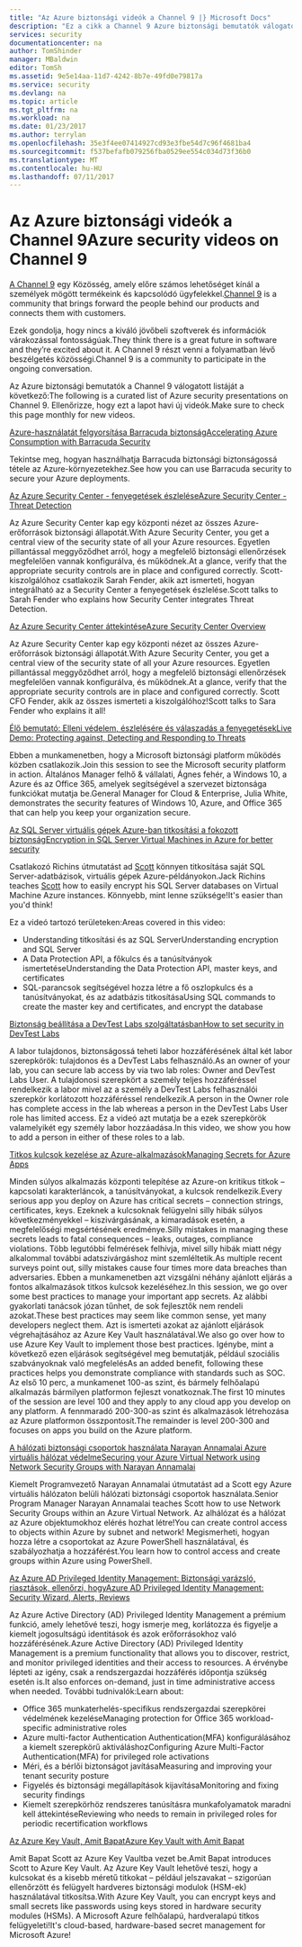 ```yaml
---
title: "Az Azure biztonsági videók a Channel 9 |} Microsoft Docs"
description: "Ez a cikk a Channel 9 Azure biztonsági bemutatók válogatott listáját tartalmazza. 9-es csatorna a személyek termékeink mögött termékeink személyekkel csatlakoztató közösségi."
services: security
documentationcenter: na
author: TomShinder
manager: MBaldwin
editor: TomSh
ms.assetid: 9e5e14aa-11d7-4242-8b7e-49fd0e79817a
ms.service: security
ms.devlang: na
ms.topic: article
ms.tgt_pltfrm: na
ms.workload: na
ms.date: 01/23/2017
ms.author: terrylan
ms.openlocfilehash: 35e3f4ee07414927cd93e3fbe54d7c96f4681ba4
ms.sourcegitcommit: f537befafb079256fba0529ee554c034d73f36b0
ms.translationtype: MT
ms.contentlocale: hu-HU
ms.lasthandoff: 07/11/2017
---
```

# <a name="azure-security-videos-on-channel-9"></a><span data-ttu-id="aab47-104">Az Azure biztonsági videók a Channel 9</span><span class="sxs-lookup"><span data-stu-id="aab47-104">Azure security videos on Channel 9</span></span>
<span data-ttu-id="aab47-105">[A Channel 9](https://channel9.msdn.com/) egy Közösség, amely előre számos lehetőséget kínál a személyek mögött termékeink és kapcsolódó ügyfelekkel.</span><span class="sxs-lookup"><span data-stu-id="aab47-105">[Channel 9](https://channel9.msdn.com/) is a community that brings forward the people behind our products and connects them with customers.</span></span>

<span data-ttu-id="aab47-106">Ezek gondolja, hogy nincs a kiváló jövőbeli szoftverek és információk várakozással fontosságúak.</span><span class="sxs-lookup"><span data-stu-id="aab47-106">They think there is a great future in software and they’re excited about it.</span></span> <span data-ttu-id="aab47-107">A Channel 9 részt venni a folyamatban lévő beszélgetés közösségi.</span><span class="sxs-lookup"><span data-stu-id="aab47-107">Channel 9 is a community to participate in the ongoing conversation.</span></span>

<span data-ttu-id="aab47-108">Az Azure biztonsági bemutatók a Channel 9 válogatott listáját a következő:</span><span class="sxs-lookup"><span data-stu-id="aab47-108">The following is a curated list of Azure security presentations on Channel 9.</span></span> <span data-ttu-id="aab47-109">Ellenőrizze, hogy ezt a lapot havi új videók.</span><span class="sxs-lookup"><span data-stu-id="aab47-109">Make sure to check this page monthly for new videos.</span></span>

[<span data-ttu-id="aab47-110">Azure-használatát felgyorsítása Barracuda biztonság</span><span class="sxs-lookup"><span data-stu-id="aab47-110">Accelerating Azure Consumption with Barracuda Security</span></span>](https://channel9.msdn.com/events/Microsoft-Azure-Marketplace-ISV-Solutions-Webinar-Series/Webinar-1-Accelerating-Azure-Consumption-with-Barracuda-Security/Webinar-1-Accelerating-Azure-Consumption-with-Barracuda-Security)

<span data-ttu-id="aab47-111">Tekintse meg, hogyan használhatja Barracuda biztonsági biztonságossá tétele az Azure-környezetekhez.</span><span class="sxs-lookup"><span data-stu-id="aab47-111">See how you can use Barracuda security to secure your Azure deployments.</span></span>

[<span data-ttu-id="aab47-112">Az Azure Security Center - fenyegetések észlelése</span><span class="sxs-lookup"><span data-stu-id="aab47-112">Azure Security Center - Threat Detection</span></span>](https://channel9.msdn.com/Shows/Azure-Friday/Azure-Security-Center-Threat-Detection)

<span data-ttu-id="aab47-113">Az Azure Security Center kap egy központi nézet az összes Azure-erőforrások biztonsági állapotát.</span><span class="sxs-lookup"><span data-stu-id="aab47-113">With Azure Security Center, you get a central view of the security state of all your Azure resources.</span></span> <span data-ttu-id="aab47-114">Egyetlen pillantással meggyőződhet arról, hogy a megfelelő biztonsági ellenőrzések megfelelően vannak konfigurálva, és működnek.</span><span class="sxs-lookup"><span data-stu-id="aab47-114">At a glance, verify that the appropriate security controls are in place and configured correctly.</span></span> <span data-ttu-id="aab47-115">Scott-kiszolgálóhoz csatlakozik Sarah Fender, akik azt ismerteti, hogyan integrálható az a Security Center a fenyegetések észlelése.</span><span class="sxs-lookup"><span data-stu-id="aab47-115">Scott talks to Sarah Fender who explains how Security Center integrates Threat Detection.</span></span>

[<span data-ttu-id="aab47-116">Az Azure Security Center áttekintése</span><span class="sxs-lookup"><span data-stu-id="aab47-116">Azure Security Center Overview</span></span>](https://channel9.msdn.com/Shows/Azure-Friday/Azure-Security-Center-Overview)

<span data-ttu-id="aab47-117">Az Azure Security Center kap egy központi nézet az összes Azure-erőforrások biztonsági állapotát.</span><span class="sxs-lookup"><span data-stu-id="aab47-117">With Azure Security Center, you get a central view of the security state of all your Azure resources.</span></span> <span data-ttu-id="aab47-118">Egyetlen pillantással meggyőződhet arról, hogy a megfelelő biztonsági ellenőrzések megfelelően vannak konfigurálva, és működnek.</span><span class="sxs-lookup"><span data-stu-id="aab47-118">At a glance, verify that the appropriate security controls are in place and configured correctly.</span></span> <span data-ttu-id="aab47-119">Scott CFO Fender, akik az összes ismerteti a kiszolgálóhoz!</span><span class="sxs-lookup"><span data-stu-id="aab47-119">Scott talks to Sara Fender who explains it all!</span></span>

[<span data-ttu-id="aab47-120">Élő bemutató: Elleni védelem, észlelésére és válaszadás a fenyegetések</span><span class="sxs-lookup"><span data-stu-id="aab47-120">Live Demo: Protecting against, Detecting and Responding to Threats</span></span>](https://channel9.msdn.com/events/Virtual-Security-Summit/Virtual-Security-Summit-2016/Live-Demo-Protecting-against-Detecting-and-Responding-to-Threats)

<span data-ttu-id="aab47-121">Ebben a munkamenetben, hogy a Microsoft biztonsági platform működés közben csatlakozik.</span><span class="sxs-lookup"><span data-stu-id="aab47-121">Join this session to see the Microsoft security platform in action.</span></span> <span data-ttu-id="aab47-122">Általános Manager felhő & vállalati, Ágnes fehér, a Windows 10, a Azure és az Office 365, amelyek segítségével a szervezet biztonsága funkciókat mutatja be.</span><span class="sxs-lookup"><span data-stu-id="aab47-122">General Manager for Cloud & Enterprise, Julia White, demonstrates the security features of Windows 10, Azure, and Office 365 that can help you keep your organization secure.</span></span>

[<span data-ttu-id="aab47-123">Az SQL Server virtuális gépek Azure-ban titkosítási a fokozott biztonság</span><span class="sxs-lookup"><span data-stu-id="aab47-123">Encryption in SQL Server Virtual Machines in Azure for better security</span></span>](https://channel9.msdn.com/Shows/Azure-Friday/Encryption-in-SQL-Azure-for-better-security)

<span data-ttu-id="aab47-124">Csatlakozó Richins útmutatást ad [Scott](https://channel9.msdn.com/Niners/Glucose) könnyen titkosítása saját SQL Server-adatbázisok, virtuális gépek Azure-példányokon.</span><span class="sxs-lookup"><span data-stu-id="aab47-124">Jack Richins teaches [Scott](https://channel9.msdn.com/Niners/Glucose) how to easily encrypt his SQL Server databases on Virtual Machine Azure instances.</span></span> <span data-ttu-id="aab47-125">Könnyebb, mint lenne szüksége!</span><span class="sxs-lookup"><span data-stu-id="aab47-125">It's easier than you'd think!</span></span>

<span data-ttu-id="aab47-126">Ez a videó tartozó területeken:</span><span class="sxs-lookup"><span data-stu-id="aab47-126">Areas covered in this video:</span></span>

* <span data-ttu-id="aab47-127">Understanding titkosítási és az SQL Server</span><span class="sxs-lookup"><span data-stu-id="aab47-127">Understanding encryption and SQL Server</span></span>
* <span data-ttu-id="aab47-128">A Data Protection API, a főkulcs és a tanúsítványok ismertetése</span><span class="sxs-lookup"><span data-stu-id="aab47-128">Understanding the Data Protection API, master keys, and certificates</span></span>
* <span data-ttu-id="aab47-129">SQL-parancsok segítségével hozza létre a fő oszlopkulcs és a tanúsítványokat, és az adatbázis titkosítása</span><span class="sxs-lookup"><span data-stu-id="aab47-129">Using SQL commands to create the master key and certificates, and encrypt the database</span></span>

[<span data-ttu-id="aab47-130">Biztonság beállítása a DevTest Labs szolgáltatásban</span><span class="sxs-lookup"><span data-stu-id="aab47-130">How to set security in DevTest Labs</span></span>](https://channel9.msdn.com/Blogs/Azure/How-to-set-security-in-your-DevTest-Lab)

<span data-ttu-id="aab47-131">A labor tulajdonos, biztonságossá teheti labor hozzáférésének által két labor szerepkörök: tulajdonos és a DevTest Labs felhasználó.</span><span class="sxs-lookup"><span data-stu-id="aab47-131">As an owner of your lab, you can secure lab access by via two lab roles: Owner and DevTest Labs User.</span></span> <span data-ttu-id="aab47-132">A tulajdonosi szerepkört a személy teljes hozzáféréssel rendelkezik a labor mivel az a személy a DevTest Labs felhasználói szerepkör korlátozott hozzáféréssel rendelkezik.</span><span class="sxs-lookup"><span data-stu-id="aab47-132">A person in the Owner role has complete access in the lab whereas a person in the DevTest Labs User role has limited access.</span></span> <span data-ttu-id="aab47-133">Ez a videó azt mutatja be a ezek szerepkörök valamelyikét egy személy labor hozzáadása.</span><span class="sxs-lookup"><span data-stu-id="aab47-133">In this video, we show you how to add a person in either of these roles to a lab.</span></span>

[<span data-ttu-id="aab47-134">Titkos kulcsok kezelése az Azure-alkalmazások</span><span class="sxs-lookup"><span data-stu-id="aab47-134">Managing Secrets for Azure Apps</span></span>](https://channel9.msdn.com/events/Build/2016/P456)

<span data-ttu-id="aab47-135">Minden súlyos alkalmazás központi telepítése az Azure-on kritikus titkok – kapcsolati karakterláncok, a tanúsítványokat, a kulcsok rendelkezik.</span><span class="sxs-lookup"><span data-stu-id="aab47-135">Every serious app you deploy on Azure has critical secrets – connection strings, certificates, keys.</span></span> <span data-ttu-id="aab47-136">Ezeknek a kulcsoknak felügyelni silly hibák súlyos következményekkel – kiszivárgásának, a kimaradások esetén, a megfelelőségi megsértésének eredménye.</span><span class="sxs-lookup"><span data-stu-id="aab47-136">Silly mistakes in managing these secrets leads to fatal consequences – leaks, outages, compliance violations.</span></span> <span data-ttu-id="aab47-137">Több legutóbbi felmérések felhívja, mivel silly hibák miatt négy alkalommal további adatszivárgáshoz mint szemléltetik.</span><span class="sxs-lookup"><span data-stu-id="aab47-137">As multiple recent surveys point out, silly mistakes cause four times more data breaches than adversaries.</span></span> <span data-ttu-id="aab47-138">Ebben a munkamenetben azt vizsgálni néhány ajánlott eljárás a fontos alkalmazások titkos kulcsok kezeléséhez.</span><span class="sxs-lookup"><span data-stu-id="aab47-138">In this session, we go over some best practices to manage your important app secrets.</span></span> <span data-ttu-id="aab47-139">Az alábbi gyakorlati tanácsok józan tűnhet, de sok fejlesztők nem rendeli azokat.</span><span class="sxs-lookup"><span data-stu-id="aab47-139">These best practices may seem like common sense, yet many developers neglect them.</span></span> <span data-ttu-id="aab47-140">Azt is ismerteti azokat az ajánlott eljárások végrehajtásához az Azure Key Vault használatával.</span><span class="sxs-lookup"><span data-stu-id="aab47-140">We also go over how to use Azure Key Vault to implement those best practices.</span></span> <span data-ttu-id="aab47-141">Igénybe, mint a következő ezen eljárások segítségével meg bemutatják, például szociális szabványoknak való megfelelés</span><span class="sxs-lookup"><span data-stu-id="aab47-141">As an added benefit, following these practices helps you demonstrate compliance with standards such as SOC.</span></span> <span data-ttu-id="aab47-142">Az első 10 perc, a munkamenet 100-as szint, és bármely felhőalapú alkalmazás bármilyen platformon fejleszt vonatkoznak.</span><span class="sxs-lookup"><span data-stu-id="aab47-142">The first 10 minutes of the session are level 100 and they apply to any cloud app you develop on any platform.</span></span> <span data-ttu-id="aab47-143">A fennmaradó 200-300-as szint és alkalmazások létrehozása az Azure platformon összpontosít.</span><span class="sxs-lookup"><span data-stu-id="aab47-143">The remainder is level 200-300 and focuses on apps you build on the Azure platform.</span></span>

[<span data-ttu-id="aab47-144">A hálózati biztonsági csoportok használata Narayan Annamalai Azure virtuális hálózat védelme</span><span class="sxs-lookup"><span data-stu-id="aab47-144">Securing your Azure Virtual Network using Network Security Groups with Narayan Annamalai</span></span>](https://channel9.msdn.com/Shows/Azure-Friday/Sucruing-your-Azure-Virtual-Network-using-Network-ACLs-with-Narayan-Annamalai)

<span data-ttu-id="aab47-145">Kiemelt Programvezető Narayan Annamalai útmutatást ad a Scott egy Azure virtuális hálózaton belüli hálózati biztonsági csoportok használata.</span><span class="sxs-lookup"><span data-stu-id="aab47-145">Senior Program Manager Narayan Annamalai teaches Scott how to use Network Security Groups within an Azure Virtual Network.</span></span> <span data-ttu-id="aab47-146">Az alhálózat és a hálózat az Azure objektumokhoz elérés hozhat létre!</span><span class="sxs-lookup"><span data-stu-id="aab47-146">You can create control access to objects within Azure by subnet and network!</span></span> <span data-ttu-id="aab47-147">Megismerheti, hogyan hozza létre a csoportokat az Azure PowerShell használatával, és szabályozhatja a hozzáférést.</span><span class="sxs-lookup"><span data-stu-id="aab47-147">You learn how to control access and create groups within Azure using PowerShell.</span></span>

[<span data-ttu-id="aab47-148">Az Azure AD Privileged Identity Management: Biztonsági varázsló, riasztások, ellenőrzi, hogy</span><span class="sxs-lookup"><span data-stu-id="aab47-148">Azure AD Privileged Identity Management: Security Wizard, Alerts, Reviews</span></span>](https://channel9.msdn.com/Series/Azure-Active-Directory-Videos-Demos/Azure-AD-Privileged-Identity-Management-Security-Wizard-Alerts-Reviews)

<span data-ttu-id="aab47-149">Az Azure Active Directory (AD) Privileged Identity Management a prémium funkció, amely lehetővé teszi, hogy ismerje meg, korlátozza és figyelje a kiemelt jogosultságú identitások és azok erőforrásokhoz való hozzáférésének.</span><span class="sxs-lookup"><span data-stu-id="aab47-149">Azure Active Directory (AD) Privileged Identity Management is a premium functionality that allows you to discover, restrict, and monitor privileged identities and their access to resources.</span></span> <span data-ttu-id="aab47-150">A érvénybe lépteti az igény, csak a rendszergazdai hozzáférés időpontja szükség esetén is.</span><span class="sxs-lookup"><span data-stu-id="aab47-150">It also enforces on-demand, just in time administrative access when needed.</span></span> <span data-ttu-id="aab47-151">További tudnivalók:</span><span class="sxs-lookup"><span data-stu-id="aab47-151">Learn about:</span></span>

* <span data-ttu-id="aab47-152">Office 365 munkaterhelés-specifikus rendszergazdai szerepkörei védelmének kezelése</span><span class="sxs-lookup"><span data-stu-id="aab47-152">Managing protection for Office 365 workload-specific administrative roles</span></span>
* <span data-ttu-id="aab47-153">Azure multi-factor Authentication Authentication(MFA) konfigurálásához a kiemelt szerepkörű aktiváláshoz</span><span class="sxs-lookup"><span data-stu-id="aab47-153">Configuring Azure Multi-Factor Authentication(MFA) for privileged role activations</span></span>
* <span data-ttu-id="aab47-154">Méri, és a bérlői biztonságot javítása</span><span class="sxs-lookup"><span data-stu-id="aab47-154">Measuring and improving your tenant security posture</span></span>
* <span data-ttu-id="aab47-155">Figyelés és biztonsági megállapítások kijavítása</span><span class="sxs-lookup"><span data-stu-id="aab47-155">Monitoring and fixing security findings</span></span>
* <span data-ttu-id="aab47-156">Kiemelt szerepkörhöz rendszeres tanúsításra munkafolyamatok maradni kell áttekintése</span><span class="sxs-lookup"><span data-stu-id="aab47-156">Reviewing who needs to remain in privileged roles for periodic recertification workflows</span></span>

[<span data-ttu-id="aab47-157">Az Azure Key Vault, Amit Bapat</span><span class="sxs-lookup"><span data-stu-id="aab47-157">Azure Key Vault with Amit Bapat</span></span>](https://channel9.msdn.com/Shows/Azure-Friday/Azure-Key-Vault-with-Amit-Bapat)

<span data-ttu-id="aab47-158">Amit Bapat Scott az Azure Key Vaultba vezet be.</span><span class="sxs-lookup"><span data-stu-id="aab47-158">Amit Bapat introduces Scott to Azure Key Vault.</span></span> <span data-ttu-id="aab47-159">Az Azure Key Vault lehetővé teszi, hogy a kulcsokat és a kisebb méretű titkokat – például jelszavakat – szigorúan ellenőrzött és felügyelt hardveres biztonsági modulok (HSM-ek) használatával titkosítsa.</span><span class="sxs-lookup"><span data-stu-id="aab47-159">With Azure Key Vault, you can encrypt keys and small secrets like passwords using keys stored in hardware security modules (HSMs).</span></span> <span data-ttu-id="aab47-160">A Microsoft Azure felhőalapú, hardveralapú titkos felügyeleti!</span><span class="sxs-lookup"><span data-stu-id="aab47-160">It's cloud-based, hardware-based secret management for Microsoft Azure!</span></span>
